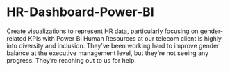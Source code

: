 # HR-Dashboard-Power-BI
Create visualizations to represent HR data, particularly focusing on gender-related KPIs with Power BI
Human Resources at our telecom client is highly into diversity and inclusion. They’ve been working hard to improve gender balance at the executive management level, but they’re not seeing any progress. They’re reaching out to us for help.
